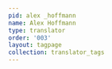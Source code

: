 ```yaml
---
pid: alex _hoffmann
name: Alex Hoffmann
type: translator
order: '003'
layout: tagpage
collection: translator_tags
---
```

